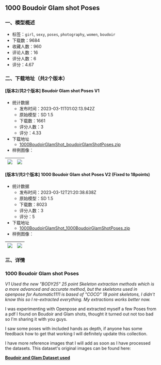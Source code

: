 ## 1000 Boudoir Glam shot Poses
### 一、模型概述

- 标签：`girl`, `sexy`, `poses`, `photography`, `women`, `boudoir`
- 下载数：9684
- 收藏人数：960
- 评论人数：16
- 评分人数：6
- 评分：4.67

### 二、下载地址（共2个版本）

#### [版本2/共2个版本] Boudoir Glam shot Poses V1

- 统计数据
  - 发布时间：2023-03-11T01:02:13.942Z
  - 原始模型：SD 1.5
  - 下载数：1661
  - 评分人数：3
  - 评分：4.33
- 下载地址
  - [1000BoudoirGlamShot_boudoirGlamShotPoses.zip](https://civitai.com/api/download/models/21373)
- 样例图像：

| <img src="https://image.civitai.com/xG1nkqKTMzGDvpLrqFT7WA/81d7303b-5d0d-4e02-e7f8-79722ce35500/width=450/226938.jpeg" /> | <img src="https://image.civitai.com/xG1nkqKTMzGDvpLrqFT7WA/dec96693-9af2-4644-b6e2-90023cf05900/width=450/226939.jpeg" /> |
| ---- | ---- |

#### [版本1/共2个版本] 1000 Boudoir Glam shot Poses V2 (Fixed to 18points)

- 统计数据
  - 发布时间：2023-03-12T21:20:38.638Z
  - 原始模型：SD 1.5
  - 下载数：8023
  - 评分人数：3
  - 评分：5
- 下载地址
  - [1000BoudoirGlamShot_1000BoudoirGlamShotPoses.zip](https://civitai.com/api/download/models/22265)
- 样例图像：

| <img src="https://image.civitai.com/xG1nkqKTMzGDvpLrqFT7WA/f3144469-6c80-4ded-5aa1-f7029f460900/width=450/239358.jpeg" /> | <img src="https://image.civitai.com/xG1nkqKTMzGDvpLrqFT7WA/e2bb811a-11bc-4422-71bf-1a6d72860800/width=450/239357.jpeg" /> |
| ---- | ---- |


### 三、详情
<h3>1000 Boudoir Glam shot Poses</h3><p></p><p><em>V1 Used the new "BODY25" 25 point Skeleton extraction methods which is a more advanced and accurate method, but the skeletons used in openpose for Automatic1111 is based of "COCO" 18 point skeletons, I didn't know this so I re-extracted everything. My extractions works better now.</em></p><p></p><p>I was experimenting with Openpose and extracted myself a few Poses from a pdf I found on Boudoir and Glam shots, thought it turned out not too bad so I'm sharing it with you guys.</p><p></p><p>I saw some poses with included hands as depth, if anyone has some feedback how to get that working I will definitely update this collection.</p><p></p><p>I have more reference images that I will add as soon as I have processed the datasets. This dataset's original images can be found here:</p><p><a target="_blank" rel="ugc" href="https://mega.nz/file/QIp0EQSY#IK7FfzGa_KaDiFjQcm1OiuBEsw7LGTZ23pb51i0-uas"><strong>Boudoir and Glam Dataset used</strong></a></p><p></p><p></p><p></p><p></p><p></p><p></p><p></p>
